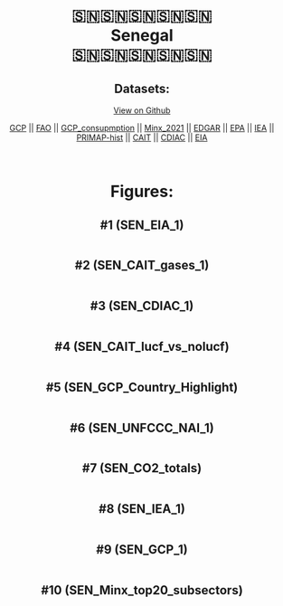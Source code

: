 
<center>
<h1 align="center">
🇸🇳🇸🇳🇸🇳🇸🇳🇸🇳
<br>
Senegal
<br>
🇸🇳🇸🇳🇸🇳🇸🇳🇸🇳
</h1>
<h2>Datasets:</h2>
<p><a href="https://github.com/dquintani/GreenhouseData/tree/master/country_data/SEN_Senegal/data">View on Github</a>
<br></p><p><a href="data/SEN_GCP.csv">GCP</a> || <a href="data/SEN_FAO.csv">FAO</a> || <a href="data/SEN_GCP_consupmption.csv">GCP_consupmption</a> || <a href="data/SEN_Minx_2021.csv">Minx_2021</a> || <a href="data/SEN_EDGAR.csv">EDGAR</a> || <a href="data/SEN_EPA.csv">EPA</a> || <a href="data/SEN_IEA.csv">IEA</a> || <a href="data/SEN_PRIMAP-hist.csv">PRIMAP-hist</a> || <a href="data/SEN_CAIT.csv">CAIT</a> || <a href="data/SEN_CDIAC.csv">CDIAC</a> || <a href="data/SEN_EIA.csv">EIA</a></p><p><br></p>
<h1>Figures:</h1><h2>#1 (SEN_EIA_1)</h2>
<p><img alt="" src="figures/SEN_EIA_1.png" /></p><h2>#2 (SEN_CAIT_gases_1)</h2>
<p><img alt="" src="figures/SEN_CAIT_gases_1.png" /></p><h2>#3 (SEN_CDIAC_1)</h2>
<p><img alt="" src="figures/SEN_CDIAC_1.png" /></p><h2>#4 (SEN_CAIT_lucf_vs_nolucf)</h2>
<p><img alt="" src="figures/SEN_CAIT_lucf_vs_nolucf.png" /></p><h2>#5 (SEN_GCP_Country_Highlight)</h2>
<p><img alt="" src="figures/SEN_GCP_Country_Highlight.png" /></p><h2>#6 (SEN_UNFCCC_NAI_1)</h2>
<p><img alt="" src="figures/SEN_UNFCCC_NAI_1.png" /></p><h2>#7 (SEN_CO2_totals)</h2>
<p><img alt="" src="figures/SEN_CO2_totals.png" /></p><h2>#8 (SEN_IEA_1)</h2>
<p><img alt="" src="figures/SEN_IEA_1.png" /></p><h2>#9 (SEN_GCP_1)</h2>
<p><img alt="" src="figures/SEN_GCP_1.png" /></p><h2>#10 (SEN_Minx_top20_subsectors)</h2>
<p><img alt="" src="figures/SEN_Minx_top20_subsectors.png" /></p>